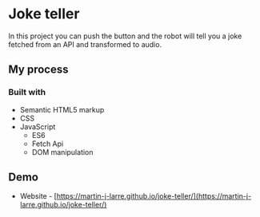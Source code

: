 # Joke teller

In this project you can push the button and the robot will tell you a joke fetched from an API and transformed to audio.

## My process

### Built with

- Semantic HTML5 markup
- CSS 
- JavaScript 
  - ES6
  - Fetch Api
  - DOM manipulation

## Demo

- Website - [https://martin-j-larre.github.io/joke-teller/](https://martin-j-larre.github.io/joke-teller/)
